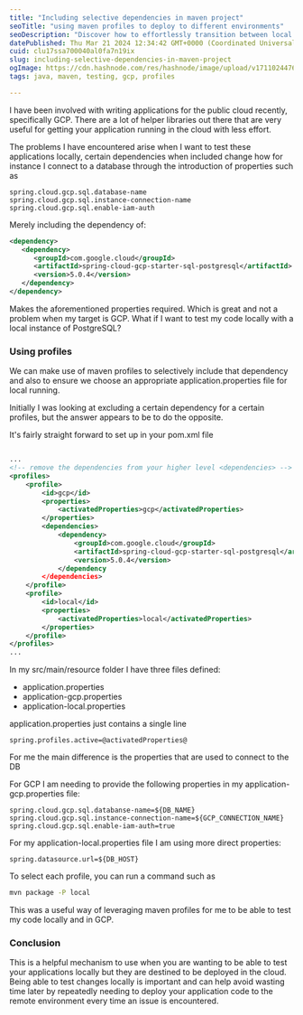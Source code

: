 ```yaml
---
title: "Including selective dependencies in maven project"
seoTitle: "using maven profiles to deploy to different environments"
seoDescription: "Discover how to effortlessly transition between local and GCP environments for application testing with our comprehensive guide on utilizing Maven profiles."
datePublished: Thu Mar 21 2024 12:34:42 GMT+0000 (Coordinated Universal Time)
cuid: clu17ssa700040al0fa7n19ix
slug: including-selective-dependencies-in-maven-project
ogImage: https://cdn.hashnode.com/res/hashnode/image/upload/v1711024476780/53c59aa2-cc1a-49e5-bd0c-dbf028c8eba4.webp
tags: java, maven, testing, gcp, profiles

---
```


I have been involved with writing applications for the public cloud recently, specifically GCP. There are a lot of helper libraries out there that are very useful for getting your application running in the cloud with less effort.

The problems I have encountered arise when I want to test these applications locally, certain dependencies when included change how for instance I connect to a database through the introduction of properties such as 

``` properties
spring.cloud.gcp.sql.database-name
spring.cloud.gcp.sql.instance-connection-name
spring.cloud.gcp.sql.enable-iam-auth
```
Merely including the dependency of:

``` xml
<dependency>
   <dependency>
      <groupId>com.google.cloud</groupId>
      <artifactId>spring-cloud-gcp-starter-sql-postgresql</artifactId>
      <version>5.0.4</version>
   </dependency>
</dependency>
```
Makes the aforementioned properties required. Which is great and not a problem when my target is GCP. What if I want to test my code locally with a local instance of PostgreSQL?
### Using profiles ###
We can make use of maven profiles to selectively include that dependency and also to ensure we choose an appropriate application.properties file for local running.

Initially I was looking at excluding a certain dependency for a certain profiles, but the answer appears to be to do the opposite.

It's fairly straight forward to set up in your pom.xml file

``` xml

...
<!-- remove the dependencies from your higher level <dependencies> -->
<profiles>
    <profile>
        <id>gcp</id>
        <properties>
            <activatedProperties>gcp</activatedProperties>
        </properties>
        <dependencies>
            <dependency>
                <groupId>com.google.cloud</groupId>
                <artifactId>spring-cloud-gcp-starter-sql-postgresql</artifactId>
                <version>5.0.4</version>
            </dependency
        </dependencies>
    </profile>
    <profile>
        <id>local</id>
        <properties>
            <activatedProperties>local</activatedProperties>
        </properties>
    </profile>
</profiles>
...
```

In my src/main/resource folder I have three files defined:
- application.properties
- application-gcp.properties
- application-local.properties

application.properties just contains a single line

```
spring.profiles.active=@activatedProperties@
```
For me the main difference is the properties that are used to connect to the DB

For GCP I am needing to provide the following properties in my application-gcp.properties file:

``` properties
spring.cloud.gcp.sql.databanse-name=${DB_NAME}
spring.cloud.gcp.sql.instance-connection-name=${GCP_CONNECTION_NAME}
spring.cloud.gcp.sql.enable-iam-auth=true
```

For my application-local.properties file I am using more direct properties:

``` properties
spring.datasource.url=${DB_HOST}
```

To select each profile, you can run a command such as 

``` bash
mvn package -P local
```

This was a useful way of leveraging maven profiles for me to be able to test my code locally and in GCP.  

### Conclusion ###
This is a helpful mechanism to use when you are wanting to be able to test your applications locally but they are destined to be deployed in the cloud. Being able to test changes locally is important and can help avoid wasting time later by repeatedly needing to deploy your application code to the remote environment every time an issue is encountered.


